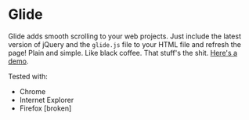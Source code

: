 Glide
=====

Glide adds smooth scrolling to your web projects. Just include the latest version of jQuery and the `glide.js` file to your HTML file and refresh the page! Plain and simple. Like black coffee. That stuff's the shit. [Here's a demo](http://codingbean.github.io/Glide/).

Tested with:
  * Chrome
  * Internet Explorer
  * Firefox [broken]
